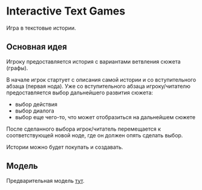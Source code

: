 ﻿# Interactive Text Games

Игра в текстовые истории.

## Основная идея

Игроку предоставляется история с вариантами ветвления сюжета (графы).

В начале игрок стартует с описания самой истории и со вступительного абзаца (первая нода). Уже со
вступительного абзаца игроку/читателю предоставляется выбор дальнейшего развития сюжета:

- выбор действия
- выбор диалога
- выбор еще чего-то, что может отобразиться на дальнейшем сюжете

После сделанного выбора игрок/читатель перемещается к соответствующей новой ноде, где он должен 
опять
сделать выбор.

Истории можно будет покупать и создавать.

## Модель

Предварительная
модель [тут](https://docs.google.com/document/d/1ckahubIW_SVBNAnv93yaYD75iNJW3b6BHZ1Sigx7vDo/edit#).
